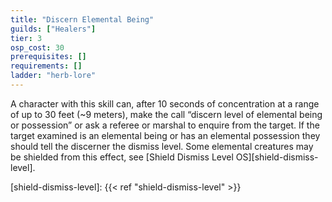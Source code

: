 ```yaml
---
title: "Discern Elemental Being"
guilds: ["Healers"]
tier: 3
osp_cost: 30
prerequisites: []
requirements: []
ladder: "herb-lore"
---
```

A character with this skill can, after 10 seconds of concentration at a range of up to 30 feet (~9 meters), make the call “discern level of elemental being or possession” or ask a referee or marshal to enquire from the target. If the target examined is an elemental being or has an elemental possession they should tell the discerner the dismiss level. Some elemental creatures may be shielded from this effect, see [Shield Dismiss Level OS][shield-dismiss-level].

[shield-dismiss-level]: {{< ref "shield-dismiss-level" >}}